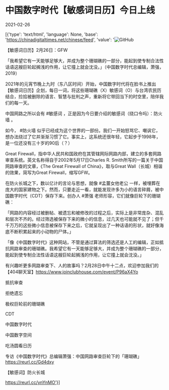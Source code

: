 # 中国数字时代【敏感词日历】今日上线

2021-02-26

[{'type': 'text/html', 'language': None, 'base': 'https://chinadigitaltimes.net/chinese/feed', 'value': '![GitHub](https://chinadigitaltimes.net/chinese/files/2021/02/signal-2021-02-26-100740-1024x819.jpeg)

【敏感词日历】2月26日：GFW

「我希望它有一天能够足够大，并成为整个珊瑚礁的一部分，能起到使专制合法性话语这艘巨轮起搁浅的作用，让它撞上就会沈没。」（中国数字时代总编辑，萧强，2019）

2021年的元宵节晚上九时（东八区时间）开始，中国数字时代将在脸书上推出【敏感词日历】企划，每日一词，将这些珊瑚礁（X）敏感词（O）与台湾农民历结合，捡拾被删除的语言、智慧与批判之声，重新将它带回当下的时空里，陪伴我们的每一天。

中国网路之所以会有 #敏感词 ，正是因为今日要介绍的敏感词（绕口令吗）：防火墙 。

如今， #防火墙 似乎已经成为这个世界的一部份。我们一开始怒骂它、嘲讽它，想办法绕过了它并渐渐习惯了它。事实上，这系统还很年轻，它起步于1998年，是一位还没有三十岁的90后（？）

Great Firewall，指中华人民共和国政府在其管辖网际网路内部，建立的多套网路审查系统。英文名称得自于2002年5月17日Charles R. Smith所写的一篇关于中国网路审查的文章，《The Great Firewall of China》，取与Great Wall（长城）相谐的效果，简写为Great Firewall，缩写GFW。

在防火长城之下，数以亿计的言论与思想，就像 #孟薑女他老公 一样，被埋葬在庞大的国家建物之下。然而，只要走近一看，就能发现许多为小的语言碎屑，被中国数字时代（CDT）保存下来。创办人 #萧强 老师形容，它们就像巨轮下的珊瑚礁：

「网路的内容经过被删帖、被遗忘和被修改的过程之后，实际上是非常庞杂、混乱和层次不齐的。经过筛选被保存下来的微小的信息，过几天也可能就不见了；但千千万万的这些微小信息被保存下来之后，它就呈现出了一种话语的形状，就好像海底不断积累起来的小动物的尸体。」

「像《中国数字时代》这种网站，不管是通过算法的筛选还是人工的编辑，正如抵抗网路审查的珊瑚礁。我希望它有一天能够足够大，并成为整个珊瑚礁的一部分，能起到使专制合法性话语这艘巨轮起搁浅的作用，让它撞上就会沈没。」

有兴趣听更多网路审查下、人的故事吗？2月28日中午十二点，欢迎参加我们的【404聊天室】https://www.joinclubhouse.com/event/P96aX4Yo

抵抗审查

拒绝遗忘

极权巨轮前的珊瑚礁

CDT

中国数字时代

中国数字空间

吃汤圆看日历

专访《中国数字时代》总编辑萧强：中国网路审查巨轮下的「珊瑚礁」https://reurl.cc/Gd4dxy

【敏感词】防火长城

https://reurl.cc/ynYnMO'}]
